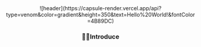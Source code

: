 <div align=center>
  ![header](https://capsule-render.vercel.app/api?type=venom&color=gradient&height=350&text=Hello%20World!&fontColor=4B89DC)
  <h3>🙋‍♂️Introduce</h3>



</div>


